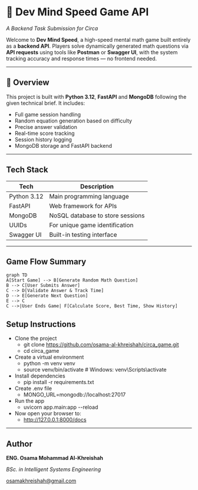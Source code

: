 
# 🧠 Dev Mind Speed Game API  
*A Backend Task Submission for Circa*

Welcome to **Dev Mind Speed**, a high-speed mental math game built entirely as a **backend API**. Players solve dynamically generated math questions via **API requests** using tools like **Postman** or **Swagger UI**, with the system tracking accuracy and response times — no frontend needed.

---

## 📌 Overview

This project is built with **Python 3.12**, **FastAPI** and **MongoDB** following the given technical brief. It includes:

- Full game session handling
- Random equation generation based on difficulty
- Precise answer validation
- Real-time score tracking
- Session history logging
- MongoDB storage and FastAPI backend

---

##  Tech Stack

| Tech        | Description                     |
|-------------|---------------------------------|
|  Python 3.12 | Main programming language     |
|  FastAPI   | Web framework for APIs          |
|  MongoDB   | NoSQL database to store sessions |
|  UUIDs     | For unique game identification |
|  Swagger UI | Built-in testing interface     |

---

##  Game Flow Summary

```mermaid
graph TD
A[Start Game] --> B[Generate Random Math Question]
B --> C[User Submits Answer]
C --> D[Validate Answer & Track Time]
D --> E[Generate Next Question]
E --> C
C -->|User Ends Game| F[Calculate Score, Best Time, Show History]
```

##  Setup Instructions


- Clone the project
   - git clone https://github.com/osama-al-khreishah/circa_game.git
   - cd circa_game
- Create a virtual environment
    - python -m venv venv
    - source venv/bin/activate  # Windows: venv\Scripts\activate
- Install dependencies
    - pip install -r requirements.txt
- Create .env file
    - MONGO_URL=mongodb://localhost:27017
- Run the app
    - uvicorn app.main:app --reload
- Now open your browser to:
    -  http://127.0.0.1:8000/docs

---

## Author
**ENG. Osama Mohammad Al-Khreishah**

 *BSc. in Intelligent Systems Engineering*

 osamakhreishah@gmail.com